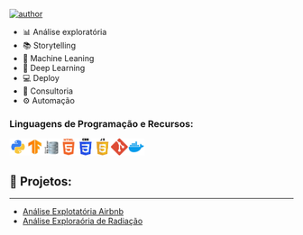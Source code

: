 [![author](https://img.shields.io/badge/author-rodrigosousa-green.svg)]()

- 📊 Análise exploratória
- 📚 Storytelling
- 🤖 Machine Leaning
- 🧠 Deep Learning
- 💻 Deploy
- 🤝 Consultoria
- ⚙ Automação

### Linguagens de Programação e Recursos:

<img align=left alt='Python' width=30px src='https://github.com/rodrigoadz/profile/blob/master/icons/python.png'/>
<img align=left alt='Python' width=30px src='https://github.com/rodrigoadz/profile/blob/master/icons/tensorflow.jpg'/>
<img align=left alt='Python' width=30px src='https://github.com/rodrigoadz/profile/blob/master/icons/sql.png'/>
<img align=left alt='Python' width=30px src='https://github.com/rodrigoadz/profile/blob/master/icons/html.png'/>
<img align=left alt='Python' width=30px src='https://github.com/rodrigoadz/profile/blob/master/icons/css.png'/>
<img align=left alt='Python' width=30px src='https://github.com/rodrigoadz/profile/blob/master/icons/javascript.png'/>
<img align=left alt='Python' width=30px src='https://github.com/rodrigoadz/profile/blob/master/icons/git.png'/>
<img align=left alt='Python' width=30px src='https://github.com/rodrigoadz/profile/blob/master/icons/docker.png'/>

<br>
<br>

## 📝 Projetos:
---
* [Análise Explotatória Airbnb](https://github.com/rodrigoadz/portifolio/blob/master/notebooks/EDA_Airbnb.ipynb)
* [Análise Exploraória de Radiação]()

